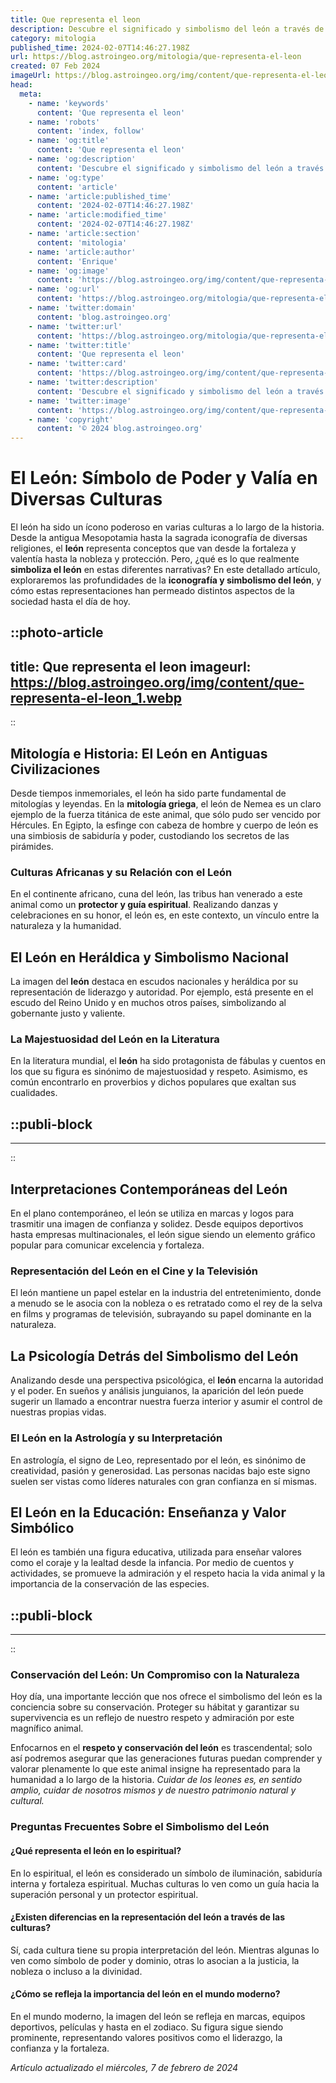 ```yaml
---
title: Que representa el leon
description: Descubre el significado y simbolismo del león a través de las culturas. Explora su papel en el arte, la mitología y la naturaleza con profundidad y respeto.
category: mitologia
published_time: 2024-02-07T14:46:27.198Z
url: https://blog.astroingeo.org/mitologia/que-representa-el-leon
created: 07 Feb 2024
imageUrl: https://blog.astroingeo.org/img/content/que-representa-el-leon_1.webp
head:
  meta:
    - name: 'keywords'
      content: 'Que representa el leon'
    - name: 'robots'
      content: 'index, follow'
    - name: 'og:title'
      content: 'Que representa el leon'
    - name: 'og:description'
      content: 'Descubre el significado y simbolismo del león a través de las culturas. Explora su papel en el arte, la mitología y la naturaleza con profundidad y respeto.'
    - name: 'og:type'
      content: 'article'
    - name: 'article:published_time'
      content: '2024-02-07T14:46:27.198Z'
    - name: 'article:modified_time'
      content: '2024-02-07T14:46:27.198Z'
    - name: 'article:section'
      content: 'mitologia'
    - name: 'article:author'
      content: 'Enrique'
    - name: 'og:image'
      content: 'https://blog.astroingeo.org/img/content/que-representa-el-leon_1.webp'
    - name: 'og:url'
      content: 'https://blog.astroingeo.org/mitologia/que-representa-el-leon'
    - name: 'twitter:domain'
      content: 'blog.astroingeo.org'
    - name: 'twitter:url'
      content: 'https://blog.astroingeo.org/mitologia/que-representa-el-leon'
    - name: 'twitter:title'
      content: 'Que representa el leon'
    - name: 'twitter:card'
      content: 'https://blog.astroingeo.org/img/content/que-representa-el-leon_1.webp'
    - name: 'twitter:description'
      content: 'Descubre el significado y simbolismo del león a través de las culturas. Explora su papel en el arte, la mitología y la naturaleza con profundidad y respeto.'
    - name: 'twitter:image'
      content: 'https://blog.astroingeo.org/img/content/que-representa-el-leon_1.webp'
    - name: 'copyright'
      content: '© 2024 blog.astroingeo.org'
---
```

# El León: Símbolo de Poder y Valía en Diversas Culturas

El león ha sido un ícono poderoso en varias culturas a lo largo de la historia. Desde la antigua Mesopotamia hasta la sagrada iconografía de diversas religiones, el **león** representa conceptos que van desde la fortaleza y valentía hasta la nobleza y protección. Pero, ¿qué es lo que realmente **simboliza el león** en estas diferentes narrativas? En este detallado artículo, exploraremos las profundidades de la **iconografía y simbolismo del león**, y cómo estas representaciones han permeado distintos aspectos de la sociedad hasta el día de hoy.


::photo-article
---
title: Que representa el leon
imageurl: https://blog.astroingeo.org/img/content/que-representa-el-leon_1.webp
---
::



## Mitología e Historia: El León en Antiguas Civilizaciones

Desde tiempos inmemoriales, el león ha sido parte fundamental de mitologías y leyendas. En la **mitología griega**, el león de Nemea es un claro ejemplo de la fuerza titánica de este animal, que sólo pudo ser vencido por Hércules. En Egipto, la esfinge con cabeza de hombre y cuerpo de león es una simbiosis de sabiduría y poder, custodiando los secretos de las pirámides.

### Culturas Africanas y su Relación con el León

En el continente africano, cuna del león, las tribus han venerado a este animal como un **protector y guía espiritual**. Realizando danzas y celebraciones en su honor, el león es, en este contexto, un vínculo entre la naturaleza y la humanidad.

## El León en Heráldica y Simbolismo Nacional

La imagen del **león** destaca en escudos nacionales y heráldica por su representación de liderazgo y autoridad. Por ejemplo, está presente en el escudo del Reino Unido y en muchos otros países, simbolizando al gobernante justo y valiente.

### La Majestuosidad del León en la Literatura

En la literatura mundial, el **león** ha sido protagonista de fábulas y cuentos en los que su figura es sinónimo de majestuosidad y respeto. Asimismo, es común encontrarlo en proverbios y dichos populares que exaltan sus cualidades.


  ::publi-block
  ---
  ---
  ::
  
  

## Interpretaciones Contemporáneas del León

En el plano contemporáneo, el león se utiliza en marcas y logos para trasmitir una imagen de confianza y solidez. Desde equipos deportivos hasta empresas multinacionales, el león sigue siendo un elemento gráfico popular para comunicar excelencia y fortaleza.

### Representación del León en el Cine y la Televisión

El león mantiene un papel estelar en la industria del entretenimiento, donde a menudo se le asocia con la nobleza o es retratado como el rey de la selva en films y programas de televisión, subrayando su papel dominante en la naturaleza.

## La Psicología Detrás del Simbolismo del León

Analizando desde una perspectiva psicológica, el **león** encarna la autoridad y el poder. En sueños y análisis junguianos, la aparición del león puede sugerir un llamado a encontrar nuestra fuerza interior y asumir el control de nuestras propias vidas.

### El León en la Astrología y su Interpretación

En astrología, el signo de Leo, representado por el león, es sinónimo de creatividad, pasión y generosidad. Las personas nacidas bajo este signo suelen ser vistas como líderes naturales con gran confianza en sí mismas.

## El León en la Educación: Enseñanza y Valor Simbólico

El león es también una figura educativa, utilizada para enseñar valores como el coraje y la lealtad desde la infancia. Por medio de cuentos y actividades, se promueve la admiración y el respeto hacia la vida animal y la importancia de la conservación de las especies.


  ::publi-block
  ---
  ---
  ::
  
  

### Conservación del León: Un Compromiso con la Naturaleza

Hoy día, una importante lección que nos ofrece el simbolismo del león es la conciencia sobre su conservación. Proteger su hábitat y garantizar su supervivencia es un reflejo de nuestro respeto y admiración por este magnífico animal.

Enfocarnos en el **respeto y conservación del león** es trascendental; solo así podremos asegurar que las generaciones futuras puedan comprender y valorar plenamente lo que este animal insigne ha representado para la humanidad a lo largo de la historia. *Cuidar de los leones es, en sentido amplio, cuidar de nosotros mismos y de nuestro patrimonio natural y cultural.*

### Preguntas Frecuentes Sobre el Simbolismo del León

#### ¿Qué representa el león en lo espiritual?
En lo espiritual, el león es considerado un símbolo de iluminación, sabiduría interna y fortaleza espiritual. Muchas culturas lo ven como un guía hacia la superación personal y un protector espiritual.

#### ¿Existen diferencias en la representación del león a través de las culturas?
Sí, cada cultura tiene su propia interpretación del león. Mientras algunas lo ven como símbolo de poder y dominio, otras lo asocian a la justicia, la nobleza o incluso a la divinidad.

#### ¿Cómo se refleja la importancia del león en el mundo moderno?
En el mundo moderno, la imagen del león se refleja en marcas, equipos deportivos, películas y hasta en el zodiaco. Su figura sigue siendo prominente, representando valores positivos como el liderazgo, la confianza y la fortaleza.

_Artículo actualizado el miércoles, 7 de febrero de 2024_